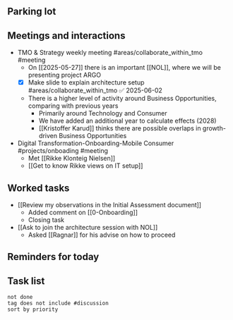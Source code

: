 ## Parking lot
## Meetings and interactions
- TMO & Strategy weekly meeting #areas/collaborate_within_tmo   #meeting 
	- On [[2025-05-27]] there is an important [[NOL]], where we will be presenting project ARGO
	- [x] Make slide to explain architecture setup #areas/collaborate_within_tmo ✅ 2025-06-02
	- There is a higher level of activity around Business Opportunities, comparing with previous years
		- Primarily around Technology and Consumer
		- We have added an additional year to calculate effects (2028)
		- [[Kristoffer Karud]] thinks there are possible overlaps in growth-driven Business Opportunities
- Digital Transformation-Onboarding-Mobile Consumer #projects/onboading  #meeting 
	- Met [[Rikke Klonteig Nielsen]]
	- [[Get to know Rikke views on IT setup]]
## Worked tasks
- [[Review my observations in the Initial Assessment document]]
	- Added comment on [[0-Onboarding]]
	- Closing task
- [[Ask to join the architecture session with NOL]]
	- Asked [[Ragnar]] for his advise on how to proceed
## Reminders for today

## Task list

```tasks
not done
tag does not include #discussion 
sort by priority
```
